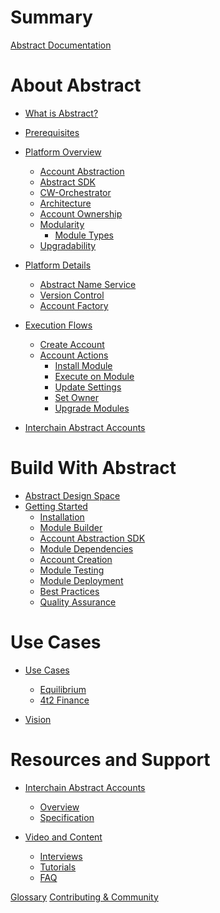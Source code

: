 # Summary

[Abstract Documentation](./0_abstract_documentation.md)

# About Abstract
- [What is Abstract?](./8_vision.md)
- [Prerequisites](./3_framework/0_prerequisites.md)
- [Platform Overview](1_abstract_platform_overview.md)
  - [Account Abstraction](./3_framework/3_account_abstraction.md)
  - [Abstract SDK](./3_framework/1_abstract_sdk.md)
  - [CW-Orchestrator](./3_framework/1_abstract_sdk.md)
  - [Architecture](./3_framework/4_architecture.md)
  - [Account Ownership](./3_framework/5_ownership.md)
  - [Modularity](./3_framework/6_modularity.md)
    - [Module Types](./3_framework/7_module_types.md)
  - [Upgradability](./3_framework/8_upgradability.md)

- [Platform Details](./5_platform/index.md)
  - [Abstract Name Service](./5_platform/ans.md)
  - [Version Control](./5_platform/version_control.md)
  - [Account Factory](./5_platform/account_factory.md)

- [Execution Flows]()
	- [Create Account](./6_flows/account/create_account.md)
	- [Account Actions]()
		- [Install Module](./6_flows/manager/install_module.md)
		- [Execute on Module](./6_flows/manager/exec_on_module.md)
		- [Update Settings](./6_flows/manager/update_settings.md)
		- [Set Owner]()
		- [Upgrade Modules](./6_flows/manager/upgrade_modules.md)
- [Interchain Abstract Accounts]()

# Build With Abstract

- [Abstract Design Space](./2_introduction/1_design_space.md)
- [Getting Started](./4_get_started/1_index.md)
  - [Installation](./4_get_started/2_installation.md)
  - [Module Builder](./4_get_started/3_module_builder.md)
  - [Account Abstraction SDK](./4_get_started/4_sdk.md)
  - [Module Dependencies]()
  - [Account Creation](./4_get_started/5_account_creation.md)
  - [Module Testing](./4_get_started/6_module_testing.md)
  - [Module Deployment](./4_get_started/7_module_deployment.md)
  - [Best Practices]()
  - [Quality Assurance]()


# Use Cases
- [Use Cases](./7_use_cases/index.md)
  - [Equilibrium](./7_use_cases/equilibrium.md)
  - [4t2 Finance]()

- [Vision](./8_vision.md)


# Resources and Support

- [Interchain Abstract Accounts](./ibc/index.md)
  - [Overview](./ibc/overview.md)
  - [Specification](./ibc/spec.md)

- [Video and Content]()
  - [Interviews]()
  - [Tutorials]()
  - [FAQ](./video_and_content/faq.md)

[Glossary](./9_glossary.md)
[Contributing & Community](./contributing.md)


<!-- -Introduction
   -Brief overview of Abstract and its core principles.
   -Account Abstraction
   -Architecture
   -Modules - overview of modular architecture
   -Governance
   -Value Proposition - Overview of benefits for developers

-Getting Started
   -Installation - guide to get started with Abstraction
   -Account Creation
   -SDK
   -Module Development
       -Create, deploy, and integrate
       -Best practices

-Use Cases
   -Equilibrium/4t2 example
   -Inspiration and guidance for developers to explore new possibilities with Abstract.

-Resources and Support
   -Additional documentation, tutorials, guides
   -Contributing/Community
   -FAQ
   -Discord/Abstract links -->
